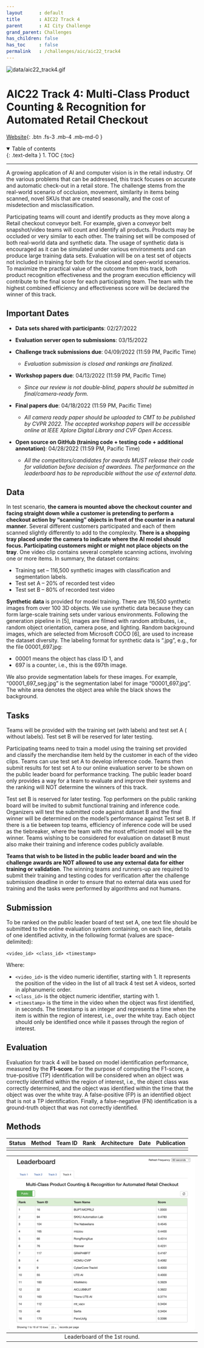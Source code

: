 ```yaml
---
layout      : default
title       : AIC22 Track 4
parent	    : AI City Challenge
grand_parent: Challenges
has_children: false
has_toc     : false
permalink   : /challenges/aic/aic22_track4
---
```


![data/aic22_track4.gif](data/aic22_track4.gif)

# AIC22 Track 4: Multi-Class Product Counting & Recognition for Automated Retail Checkout

[Website](https://www.aicitychallenge.org/2022-challenge-tracks){: .btn .fs-3 .mb-4 .mb-md-0 }

<details open markdown="block">
  <summary>Table of contents</summary>
  {: .text-delta }
  1. TOC
  {:toc}
</details>

---

A growing application of AI and computer vision is in the retail industry. Of
the various problems that can be addressed, this track focuses on accurate and
automatic check-out in a retail store. The challenge stems from the real-world
scenario of occlusion, movement, similarity in items being scanned, novel SKUs
that are created seasonally, and the cost of misdetection and misclassification.

Participating teams will count and identify products as they move along a Retail
checkout conveyor belt. For example, given a conveyor belt snapshot/video teams
will count and identify all products. Products may be occluded or very similar
to each other. The training set will be composed of both real-world data and
synthetic data. The usage of synthetic data is encouraged as it can be simulated
under various environments and can produce large training data sets. Evaluation
will be on a test set of objects not included in training for both for the
closed and open-world scenarios. To maximize the practical value of the outcome
from this track, both product recognition effectiveness and the program
execution efficiency will contribute to the final score for each participating
team. The team with the highest combined efficiency and effectiveness score will
be declared the winner of this track.

## Important Dates

- **Data sets shared with participants**: 02/27/2022


- **Evaluation server open to submissions**: 03/15/2022


- **Challenge track submissions due**: 04/09/2022 (11:59 PM, Pacific Time)
	- _Evaluation submission is closed and rankings are finalized._


- **Workshop papers due**: 04/13/2022 (11:59 PM, Pacific Time)
	- _Since our review is not double-blind, papers should be submitted in
	  final/camera-ready form._


- **Final papers due**: 04/18/2022 (11:59 PM, Pacific Time)
	- _All camera ready paper should be uploaded to CMT to be published by
	  CVPR 2022. The accepted workshop papers will be accessible online at IEEE
	  Xplore Digital Library and CVF Open Access._


- **Open source on GitHub (training code + testing code + additional
  annotation)**: 04/28/2022 (11:59 PM, Pacific Time)
	- _All the competitors/candidates for awards MUST release their code for
	  validation before decision of awardees. The performance on the leaderboard
	  has to be reproducible without the use of external data._

## Data 

In test scenario, **the camera is mounted above the checkout counter and facing
straight down while a customer is pretending to perform a checkout action by
“scanning” objects in front of the counter in a natural manner**. Several
different customers participated and each of them scanned slightly differently
to add to the complexity. **There is a shopping tray placed under the camera to
indicate where the AI model should focus. Participating customers might or might
not place objects on the tray**. One video clip contains several complete
scanning actions, involving one or more items. In summary, the dataset contains:

- Training set – 116,500 synthetic images with classification and segmentation
  labels.
- Test set A – 20% of recorded test video
- Test set B – 80% of recorded test video

**Synthetic data** is provided for model training. There are 116,500 synthetic
images from over 100 3D objects. We use synthetic data because they can form
large-scale training sets under various environments. Following the generation
pipeline in [5], images are filmed with random attributes, i.e., random object
orientation, camera pose, and lighting. Random background images, which are
selected from Microsoft COCO [6], are used to increase the dataset diversity.
The labeling format for synthetic data is “.jpg”, e.g., for the file
00001_697.jpg:

- 00001 means the object has class ID 1, and
- 697 is a counter, i.e., this is the 697th image.

We also provide segmentation labels for these images. For example,
“00001_697_seg.jpg” is the segmentation label for image “00001_697.jpg”. The
white area denotes the object area while the black shows the background.

## Tasks

Teams will be provided with the training set (with labels) and test set A (
without labels). Test set B will be reserved for later testing.

Participating teams need to train a model using the training set provided and
classify the merchandise item held by the customer in each of the video clips.
Teams can use test set A to develop inference code. Teams then submit results
for test set A to our online evaluation server to be shown on the public leader
board for performance tracking. The public leader board only provides a way for
a team to evaluate and improve their systems and the ranking will NOT determine
the winners of this track.

Test set B is reserved for later testing. Top performers on the public ranking
board will be invited to submit functional training and inference code.
Organizers will test the submitted code against dataset B and the final winner
will be determined on the model’s performance against Test set B. If there is a
tie between top teams, efficiency of inference code will be used as the 
tiebreaker, where the team with the most efficient model will be the winner. 
Teams wishing to be considered for evaluation on dataset B must also make their
training and inference codes publicly available.

**Teams that wish to be listed in the public leader board and win the challenge
awards are NOT allowed to use any external data for either training or
validation**. The winning teams and runners-up are required to submit their
training and testing codes for verification after the challenge submission
deadline in order to ensure that no external data was used for training and the
tasks were performed by algorithms and not humans.

## Submission

To be ranked on the public leader board of test set A, one text file should be
submitted to the online evaluation system containing, on each line, details of
one identified activity, in the following format (values are space-delimited):

```text
<video_id> <class_id> <timestamp>
```

Where:

- `<video_id>` is the video numeric identifier, starting with 1. It represents
  the position of the video in the list of all track 4 test set A videos, sorted
  in alphanumeric order.
- `<class_id>` is the object numeric identifier, starting with 1.
- `<timestamp>` is the time in the video when the object was first identified,
  in seconds. The timestamp is an integer and represents a time when the item is
  within the region of interest, i.e., over the white tray. Each object should
  only be identified once while it passes through the region of interest.

## Evaluation

Evaluation for track 4 will be based on model identification performance,
measured by the **F1-score**. For the purpose of computing the F1-score, a
true-positive (TP) identification will be considered when an object was
correctly identified within the region of interest, i.e., the object class was
correctly determined, and the object was identified within the time that the
object was over the white tray. A false-positive (FP) is an identified object
that is not a TP identification. Finally, a false-negative (FN) identification
is a ground-truth object that was not correctly identified.

## Methods

| Status | Method | Team ID | Rank | Architecture | Date | Publication |
|:------:|--------|:-------:|:----:|--------------|------|-------------|
|        |        |         |      |              |      |             |


| ![data/aic22_track4_round_01.png](data/aic22_track4_round_01.png) |
|:-----------------------------------------------------------------:|
|                   Leaderboard of the 1st round.                   |

